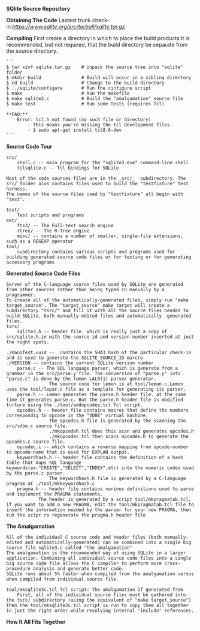 **SQlite Source Repository**

**Obtaining The Code**
    Lastest trunk check-in:_https://www.sqlite.org/src/tarball/sqlite.tar.gz_  
   
   
**Compiling**
    First create a directory in which to place the build products.It is recommended, but not required, that the build directory be separate from the source directory.
    
    ```
    $ tar xzvf sqlite.tar.gz    # Unpack the source tree into "sqlite" folder
    $ mkdir build               # Build will occur in a sibling directory
    $ cd build                  # Change to the build directory 
    $ ../sqlite/configure       # Run the cinfigure script 
    $ make                      # Run the makefile
    $ make sqlite3.c            # Build the "amalgamation" source file 
    $ make test                 # Run some tests (requires Tcl)
    
    **FAQ:**
        Error: tcl.h not found (no such file or directory)
            - This means you're missing the tcl development files.
            - $ sudo apt-get install tcl8.6-dev 
    ``` 

**Source Code Tour**
    
    src/
        shell.c -- main program for the "sqlite3.exe" command-line shell
        tclsqlite.c -- Tcl bindings for SQLite 
    
    Most of the code sources files are in the _src/_  subdirectory. The src/ folder alos contains files used to build the "testfixture" test harness.
    The names of the source files used by "testfixture" all begin with "test".
    
    test/
        Test scripts and programs 
    ext/
        fts3/ -- The Full-text search engine 
        rtree/ -- The R-Tree engine 
        misc/ -- contains a number of smaller, single-file extensions, such as a REGEXP operator 
    tool/
        subdirectory contains various scripts and programs used for building generated source code files or for testing or for generating accessory programs

**Generated Source Code Files**
    
    Server of the C-language source files used by SQLite are generated from other sources rather than being typed in manually by a programmer.
    To create all of the automatically-generated files, simply run "make target_source". The "target_source" make target will create a subdirectory "tsrc/" and fill it with all the source files needed to build SQLite, both manually-edited files and automatically -generated files.
    tsrc/
        sqlite3.h -- header file. which is really just a copy of src/sqlite.h.in with the source-id and version number inserted at just the right spots.
    
    ./manifest.uuid --  contains the SHA3 hash of the particular check-in and is used to generate the SQLITE_SOURCE_ID marcro
    ./VERSION -- contains the current SQLite version number 
        parse.c -- The SQL language parser, which is generate from a grammar in the src/parse.y file. The conversion of "parse.y" into "parse.c" is done by the lemon LALR(1) parser generator.
                    The source code for lemon is at tool/lemon.c.Lemon uses the tool/lepar.c file as a template for generating its parser.
        parse.h -- Lemon generates the parse.h header file. at the same time it generates parse.c. But the parse.h header file is modified furture using the ./tool/addopcodes.tcl Tcl script.
        opcodes.h -- header file contains macros that define the numbers correspondig to opcode in the "VDBE" virtual machine.
                    The opcodes.h file is generated by the scanning the src/vdbe.c source file.
                    ./mkopcodeh.tcl does this scan and generates opcodes.h
                    ./mkopcodec.tcl then scans opcodes.h to generate the opcodes.c source file.
        opcodec.c -- which contains a reverse mapping from opcode-number to opcode-name that is used for EXPLAN output.
        keywordhash.h -- header file contains the definition of a hash table that maps SQL language keywords(ex:"CREATE","SELECT","INDEX",etc) into the numeric codes used by the parse.c parser.
                    The keywordhash.h file is generated by a C-language program at ./tool/mkkeywordhash.c 
        pragma.h -- header file contains various definitions used to parse and implement the PRAGMA statements.
                The header is generated by a script tool/mkpragmatab.tcl, if you want to add a new PRAGMA, edit the tool/mkpragmatab.tcl file to insert the information needed by the parser for your new PRAGMA, then run the scipr ro regenerate the pragma.h header file

**The Amalgamation**
    
    All of the individual C source code and header files (both manually-edited and automatically-generated) can be combined into a single big source file sqlite3.c called "the amalgamation"
    The amalgamation is the recommended way of using SQLite in a larger application. Combining all individual source code files into a single big source code file allows the C compiler to perform more cross-procedure analysis and generate better code.
    SQLite runs about 5% faster when compiled from the amalgamation versus when compiled from individual source file.
    
    tool/mksqlite3c.tcl Tcl script: The amalgamation if generated from 
        First, all of the individual source files must be gathered into the tsrc/ subdirectory (using the equivalent of "make target_source") then the tool/mksqlite3c.tcl script is run to copy them all together in just the right order while resolving internal "include" references.

**How It All Fits Together**
    
    
              
        
        